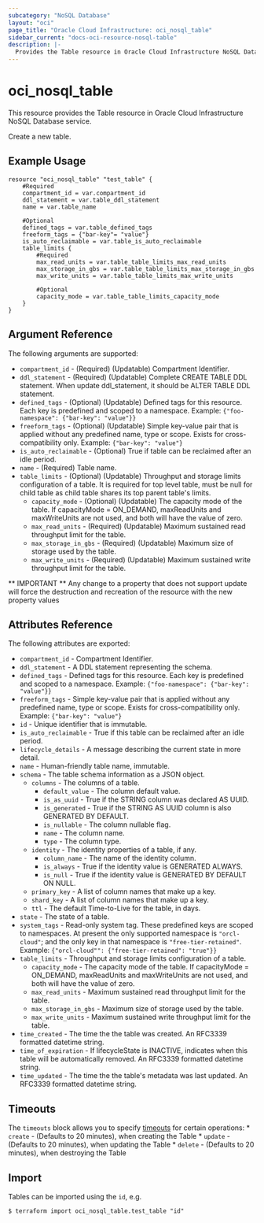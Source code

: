 ```yaml
---
subcategory: "NoSQL Database"
layout: "oci"
page_title: "Oracle Cloud Infrastructure: oci_nosql_table"
sidebar_current: "docs-oci-resource-nosql-table"
description: |-
  Provides the Table resource in Oracle Cloud Infrastructure NoSQL Database service
---
```


# oci_nosql_table
This resource provides the Table resource in Oracle Cloud Infrastructure NoSQL Database service.

Create a new table.

## Example Usage

```hcl
resource "oci_nosql_table" "test_table" {
	#Required
	compartment_id = var.compartment_id
	ddl_statement = var.table_ddl_statement
	name = var.table_name

	#Optional
	defined_tags = var.table_defined_tags
	freeform_tags = {"bar-key"= "value"}
	is_auto_reclaimable = var.table_is_auto_reclaimable
	table_limits {
		#Required
		max_read_units = var.table_table_limits_max_read_units
		max_storage_in_gbs = var.table_table_limits_max_storage_in_gbs
		max_write_units = var.table_table_limits_max_write_units

		#Optional
		capacity_mode = var.table_table_limits_capacity_mode
	}
}
```

## Argument Reference

The following arguments are supported:

* `compartment_id` - (Required) (Updatable) Compartment Identifier.
* `ddl_statement` - (Required) (Updatable) Complete CREATE TABLE DDL statement. When update ddl_statement, it should be ALTER TABLE DDL statement.
* `defined_tags` - (Optional) (Updatable) Defined tags for this resource. Each key is predefined and scoped to a namespace.  Example: `{"foo-namespace": {"bar-key": "value"}}` 
* `freeform_tags` - (Optional) (Updatable) Simple key-value pair that is applied without any predefined name, type or scope. Exists for cross-compatibility only. Example: `{"bar-key": "value"}` 
* `is_auto_reclaimable` - (Optional) True if table can be reclaimed after an idle period.
* `name` - (Required) Table name.
* `table_limits` - (Optional) (Updatable) Throughput and storage limits configuration of a table. It is required for top level table, must be null for child table as child table shares its top parent table's limits.
	* `capacity_mode` - (Optional) (Updatable) The capacity mode of the table.  If capacityMode = ON_DEMAND, maxReadUnits and maxWriteUnits are not used, and both will have the value of zero. 
	* `max_read_units` - (Required) (Updatable) Maximum sustained read throughput limit for the table.
	* `max_storage_in_gbs` - (Required) (Updatable) Maximum size of storage used by the table.
	* `max_write_units` - (Required) (Updatable) Maximum sustained write throughput limit for the table.


** IMPORTANT **
Any change to a property that does not support update will force the destruction and recreation of the resource with the new property values

## Attributes Reference

The following attributes are exported:

* `compartment_id` - Compartment Identifier.
* `ddl_statement` - A DDL statement representing the schema.
* `defined_tags` - Defined tags for this resource. Each key is predefined and scoped to a namespace.  Example: `{"foo-namespace": {"bar-key": "value"}}` 
* `freeform_tags` - Simple key-value pair that is applied without any predefined name, type or scope. Exists for cross-compatibility only. Example: `{"bar-key": "value"}` 
* `id` - Unique identifier that is immutable.
* `is_auto_reclaimable` - True if this table can be reclaimed after an idle period.
* `lifecycle_details` - A message describing the current state in more detail. 
* `name` - Human-friendly table name, immutable.
* `schema` - The table schema information as a JSON object.
	* `columns` - The columns of a table.
		* `default_value` - The column default value.
		* `is_as_uuid` - True if the STRING column was declared AS UUID.
		* `is_generated` - True if the STRING AS UUID column is also GENERATED BY DEFAULT. 
		* `is_nullable` - The column nullable flag.
		* `name` - The column name.
		* `type` - The column type.
	* `identity` - The identity properties of a table, if any.
		* `column_name` - The name of the identity column.
		* `is_always` - True if the identity value is GENERATED ALWAYS.
		* `is_null` - True if the identity value is GENERATED BY DEFAULT ON NULL.
	* `primary_key` - A list of column names that make up a key.
	* `shard_key` - A list of column names that make up a key.
	* `ttl` - The default Time-to-Live for the table, in days.
* `state` - The state of a table.
* `system_tags` - Read-only system tag. These predefined keys are scoped to namespaces.  At present the only supported namespace is `"orcl-cloud"`; and the only key in that namespace is `"free-tier-retained"`. Example: `{"orcl-cloud"": {"free-tier-retained": "true"}}` 
* `table_limits` - Throughput and storage limits configuration of a table.
	* `capacity_mode` - The capacity mode of the table.  If capacityMode = ON_DEMAND, maxReadUnits and maxWriteUnits are not used, and both will have the value of zero. 
	* `max_read_units` - Maximum sustained read throughput limit for the table.
	* `max_storage_in_gbs` - Maximum size of storage used by the table.
	* `max_write_units` - Maximum sustained write throughput limit for the table.
* `time_created` - The time the the table was created. An RFC3339 formatted datetime string. 
* `time_of_expiration` - If lifecycleState is INACTIVE, indicates when this table will be automatically removed. An RFC3339 formatted datetime string. 
* `time_updated` - The time the the table's metadata was last updated. An RFC3339 formatted datetime string. 

## Timeouts

The `timeouts` block allows you to specify [timeouts](https://registry.terraform.io/providers/oracle/oci/latest/docs/guides/changing_timeouts) for certain operations:
	* `create` - (Defaults to 20 minutes), when creating the Table
	* `update` - (Defaults to 20 minutes), when updating the Table
	* `delete` - (Defaults to 20 minutes), when destroying the Table


## Import

Tables can be imported using the `id`, e.g.

```
$ terraform import oci_nosql_table.test_table "id"
```

